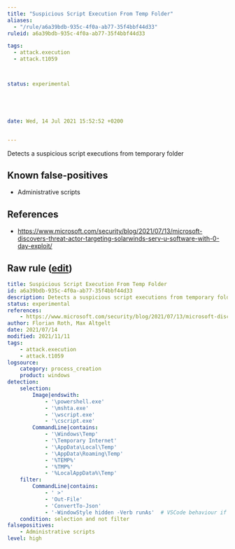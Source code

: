 ```yaml
---
title: "Suspicious Script Execution From Temp Folder"
aliases:
  - "/rule/a6a39bdb-935c-4f0a-ab77-35f4bbf44d33"
ruleid: a6a39bdb-935c-4f0a-ab77-35f4bbf44d33

tags:
  - attack.execution
  - attack.t1059



status: experimental





date: Wed, 14 Jul 2021 15:52:52 +0200


---
```


Detects a suspicious script executions from temporary folder

<!--more-->


## Known false-positives

* Administrative scripts



## References

* https://www.microsoft.com/security/blog/2021/07/13/microsoft-discovers-threat-actor-targeting-solarwinds-serv-u-software-with-0-day-exploit/


## Raw rule ([edit](https://github.com/SigmaHQ/sigma/edit/master/rules/windows/process_creation/proc_creation_win_susp_script_exec_from_temp.yml))
```yaml
title: Suspicious Script Execution From Temp Folder
id: a6a39bdb-935c-4f0a-ab77-35f4bbf44d33
description: Detects a suspicious script executions from temporary folder
status: experimental
references:
    - https://www.microsoft.com/security/blog/2021/07/13/microsoft-discovers-threat-actor-targeting-solarwinds-serv-u-software-with-0-day-exploit/
author: Florian Roth, Max Altgelt
date: 2021/07/14
modified: 2021/11/11
tags:
    - attack.execution
    - attack.t1059
logsource:
    category: process_creation
    product: windows
detection:
    selection:
        Image|endswith:
            - '\powershell.exe'
            - '\mshta.exe'
            - '\wscript.exe'
            - '\cscript.exe'
        CommandLine|contains: 
            - '\Windows\Temp'
            - '\Temporary Internet'
            - '\AppData\Local\Temp'
            - '\AppData\Roaming\Temp'
            - '%TEMP%'
            - '%TMP%'
            - '%LocalAppData%\Temp'
    filter:
        CommandLine|contains: 
            - ' >'
            - 'Out-File'
            - 'ConvertTo-Json'
            - '-WindowStyle hidden -Verb runAs'  # VSCode behaviour if file cannot be written as current user
    condition: selection and not filter
falsepositives:
    - Administrative scripts
level: high

```
